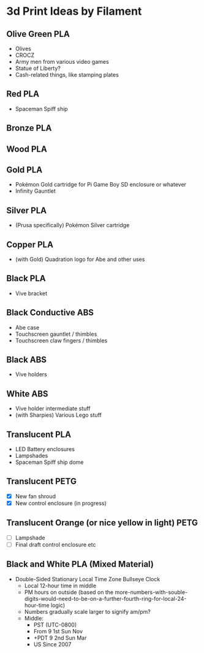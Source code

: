 # 3d Print Ideas by Filament

## Olive Green PLA

- Olives
- CROCZ
- Army men from various video games
- Statue of Liberty?
- Cash-related things, like stamping plates

## Red PLA

- Spaceman Spiff ship

## Bronze PLA

## Wood PLA

## Gold PLA

- Pok&eacute;mon Gold cartridge for Pi Game Boy SD enclosure or whatever
- Infinity Gauntlet

## Silver PLA

- (Prusa specifically) Pok&eacute;mon Silver cartridge

## Copper PLA

- (with Gold) Quadration logo for Abe and other uses

## Black PLA

- Vive bracket

## Black Conductive ABS

- Abe case
- Touchscreen gauntlet / thimbles
- Touchscreen claw fingers / thimbles

## Black ABS

- Vive holders

## White ABS

- Vive holder intermediate stuff
- (with Sharpies) Various Lego stuff

## Translucent PLA

- LED Battery enclosures
- Lampshades
- Spaceman Spiff ship dome

## Translucent PETG

- [x] New fan shroud
- [x] New control enclosure (in progress)

## Translucent Orange (or nice yellow in light) PETG

- [ ] Lampshade
- [ ] Final draft control enclosure etc

## Black and White PLA (Mixed Material)

- Double-Sided Stationary Local Time Zone Bullseye Clock
  - Local 12-hour time in middle
  - PM hours on outside (based on the more-numbers-with-souble-digits-would-need-to-be-on-a-further-fourth-ring-for-local-24-hour-time logic)
  - Numbers gradually scale larger to signify am/pm?
  - Middle:
    - PST (UTC-0800)
    - From 9 1st Sun Nov
    - +PDT 9 2nd Sun Mar
    - US Since 2007
